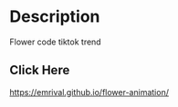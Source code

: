 
# Description
Flower code tiktok trend 

## Click Here

<https://emrival.github.io/flower-animation/>

